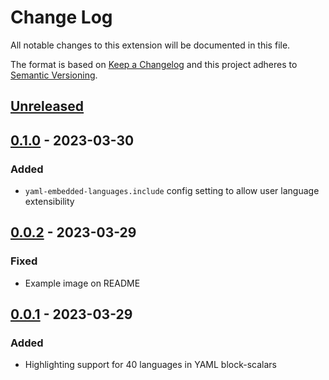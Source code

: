# Change Log

All notable changes to this extension will be documented in this file.

The format is based on [Keep a Changelog](http://keepachangelog.com/) and this project adheres to [Semantic Versioning](https://semver.org/).

## [Unreleased]

## [0.1.0] - 2023-03-30
### Added
- `yaml-embedded-languages.include` config setting to allow user language extensibility

## [0.0.2] - 2023-03-29
### Fixed
- Example image on README
## [0.0.1] - 2023-03-29

### Added
- Highlighting support for 40 languages in YAML block-scalars

[unreleased]: https://github.com/harrydowning/yaml-embedded-languages/compare/v0.1.0...HEAD
[0.1.0]: https://github.com/harrydowning/yaml-embedded-languages/compare/v0.0.2...v0.1.0
[0.0.2]: https://github.com/harrydowning/yaml-embedded-languages/compare/v0.0.1...v0.0.2
[0.0.1]: https://github.com/harrydowning/yaml-embedded-languages/releases/tag/v0.0.1
